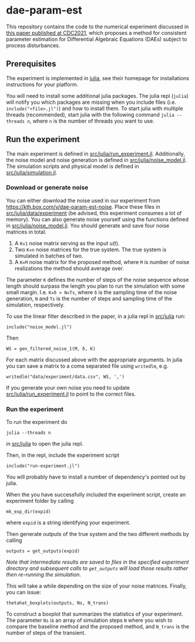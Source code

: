 # dae-param-est
This repository contains the code to the numerical experiment discussed in
[this paper published at CDC2021](https://www.diva-portal.org/smash/get/diva2:1539989/FULLTEXT01.pdf), which proposes a method for consistent parameter
estimation for Differential Algebraic Equations (DAEs) subject to process
disturbances.


## Prerequisites
The experiment is implemented in [julia](https://docs.julialang.org/en/v1/), see
their homepage for installations instructions for your platform.

You will need to install some additional julia packages. The julia repl
(`julia`) will notify you which packages are missing when you include files
(i.e. `include("<file>.jl")`) and how to install them. To start julia with
multiple threads (recommended), start julia with the following command `julia
--threads n`, where `n` is the number of threads you want to use.

## Run the experiment
The main experiment is defined in
[src/julia/run_experiment.jl](src/julia/run_experiment.jl). Additionally, the
noise model and noise generation is defined in
[src/julia/noise_model.jl](src/julia/noise_model.jl). The simulation scripts and
physical model is defined in [src/julia/simulation.jl](src/julia/simulation.jl).

### Download or generate noise
You can either download the noise used in our experiment from
https://kth.box.com/v/dae-param-est-noise. Place these files in
[src/julia/data/experiment](src/julia/data/experiment) (be advised, this
experiment consumes a lot of memory). You can also generate noise yourself using
the functions defined in
[src/julia/noise_model.jl](src/julia/noise_model.jl). You should generate and
save four noise matrices in total.

1. A `K✕1` noise matrix serving as the input u(t).
2. Two `K✕n` noise matrices for the true system. The true system is simulated in batches of two.
3. A `K✕M` noise matrix for the proposed method, where `M` is number of noise
   realizations the method should average over.

The parameter `K` defines the number of steps of the noise sequence whose length
should surpass the length you plan to run the simulation with some small
margin. I.e. `K✕δ > N✕Ts`, where `δ` is the sampling time of the noise
generation, `N` and `Ts` is the number of steps and sampling time of the
simulation, respectively.

To use the linear filter described in the paper, in a julia repl in [src/julia](src/julia) run:
```
include("noise_model.jl")
```
Then
```
WS = gen_filtered_noise_1(M, δ, K)
```
For each matrix discussed above with the appropriate arguments. In julia you can save a matrix to a coma separated file using `writedlm`, e.g.
```{julia}
writedlm("data/experiment/data.csv", WS, ',')
```

If you generate your own noise you need to update
[src/julia/run_experiment.jl](src/julia/run_experiment.jl) to point to the
correct files.

### Run the experiment
To run the experiment do
```
julia --threads n
```

in [src/julia](src/julia) to open the julia repl.

Then, in the repl, include the experiment script

```{julia}
include("run-experiment.jl")
```

You will probably have to install a number of dependency's pointed out by julia.

When the you have successfully included the experiment script, create an experiment folder by calling
```{julia}
mk_exp_dir(expid)
```
where `expid` is a string identifying your experiment. 

Then generate outputs of the true system and the two different methods by calling
```{julia}
outputs = get_outputs(expid)
```
*Note that intermediate results are saved to files in the specified experiment directory and subsequent calls to `get_outputs` will load those results rather then re-running the simulation.* 

This will take a while depending on the size of your noise matrices. Finally, you can issue:
```
thetahat_boxplots(outputs, Ns, N_trans)
```
To construct a boxplot that summarizes the statistics of your experiment. The parameter `Ns` is an array of simulation steps `N` where you wish to compare the baseline method and the proposed method, and `N_trans` is the number of steps of the transient.

